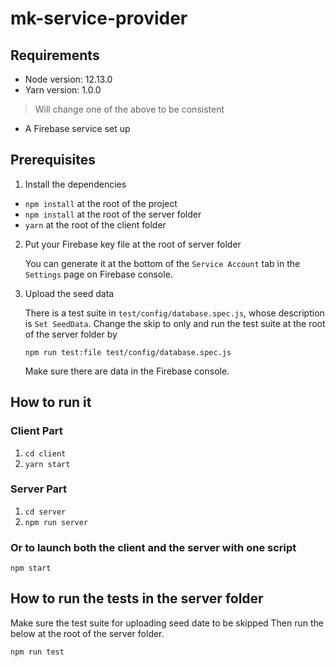 # mk-service-provider

## Requirements

- Node version: 12.13.0
- Yarn version: 1.0.0
> Will change one of the above to be consistent
- A Firebase service set up



## Prerequisites

1. Install the dependencies

- `npm install` at the root of the project
- `npm install` at the root of the server folder
- `yarn` at the root of the client folder

2. Put your Firebase key file at the root of server folder

    You can generate it at the bottom of the `Service Account` tab in the `Settings` page on Firebase console.

3. Upload the seed data

    There is a test suite in `test/config/database.spec.js`, whose description is `Set SeedData`. Change the skip to only and run the test suite at the root of the server folder by

    ```
    npm run test:file test/config/database.spec.js
    ```

    Make sure there are data in the Firebase console.



## How to run it

### Client Part

1. `cd client`
2. `yarn start`

### Server Part

1. `cd server`
2. `npm run server`

### Or to launch both the client and the server with one script

`npm start`



## How to run the tests in the server folder

Make sure the test suite for uploading seed date to be skipped Then run the below at the root of the server folder.
```
npm run test
```
